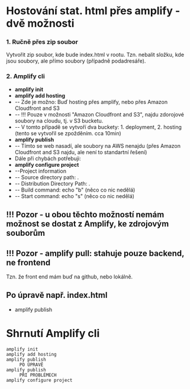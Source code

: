 # Hostování stat. html přes amplify - dvě možnosti

### 1. Ručně přes zip soubor
Vytvořit zip soubor, kde bude index.html v rootu. Tzn. nebalit složku, kde jsou soubory, ale přímo soubory (případně podadresáře).

### 2. Amplify cli
- **amplify init**
- **amplify add hosting**
- -- Zde je možno: Buď hosting přes amplify, nebo přes Amazon Cloudfront and S3
- -- !!! Pouze v možnosti "Amazon Cloudfront and S3", najdu zdorojové soubory na cloudu, tj. v S3 bucketu.
- -- V tomto případě se vytvoří dva buckety: 1. deployment, 2. hosting (tento se vytvořil se zpožděním. cca 10min)
- **amplify publish**
- -- Tímto se web nasadí, ale soubory na AWS nenajdu (přes Amazon Cloudfront and S3 najdu, ale není to standartní řešení)
- Dále při chybách potřebuji:
- **amplify configure project**
- --Project information
- -- Source directory path: .
- -- Distribution Directory Path: .
- -- Build command: echo "b"  (něco co nic nedělá)
- -- Start command: echo "s"  (něco co nic nedělá)

## !!! Pozor - u obou těchto možností nemám možnost se dostat z Amplify, ke zdrojovým souborům
## !!! Pozor - amplify pull: stahuje pouze backend, ne frontend
Tzn. že front end mám buď na github, nebo lokálně. 

## Po úpravě např. index.html
- amplify publish

# Shrnutí Amplify cli
```
amplify init
amplify add hosting
amplify publish
     PO ÚPRAVĚ
amplify publish
     PŘI PROBLÉMECH
amplify configure project
```
